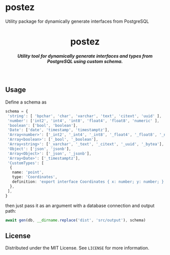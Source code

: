 # postez
Utility package for dynamically generate interfaces from PostgreSQL

<h1 align="center">postez</h1>

<h5 align="center">Utility tool for dynamically generate interfaces and types from PostgreSQL using custom schema.</h5>

<br>

## Usage

Define a schema as 
```ts
schema = {
 'string': [ 'bpchar', 'char', 'varchar', 'text', 'citext', 'uuid' ],
 'number': ['int2', 'int4', 'int8', 'float4', 'float8', 'numeric' ],
 'boolean': ['bool', 'boolean'],
 'Date': ['date', 'timestamp', 'timestamptz'],
 'Array<number>': ['_int2', '_int4', '_int8', '_float4', '_float8', '_numeric', '_money'],
 'Array<boolean>': ['_bool', '_boolean'],
 'Array<string>': ['_varchar', '_text', '_citext', '_uuid', '_bytea'],
 'Object': ['json', 'jsonb'],
 'Array<Object>': ['_json', '_jsonb'],
 'Array<Date>': ['_timestamptz'],
 'CustomTypes': [
  {
   name: 'point',
   type: 'Coordinates',
   definition: 'export interface Coordinates { x: number; y: number; }',
  },
 ],
}
```

then just pass it as an argument with a database connection and output path:

``` ts
await gen(db, __dirname.replace('dist', 'src/output'), schema)
```

## License

Distributed under the MIT License. See `LICENSE` for more information.
